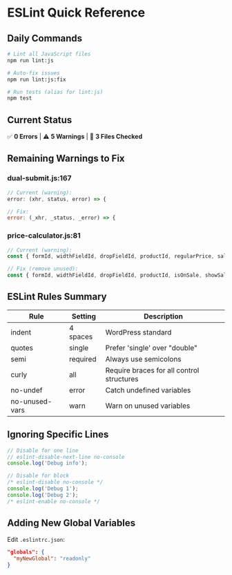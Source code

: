# ESLint Quick Reference

## Daily Commands

```bash
# Lint all JavaScript files
npm run lint:js

# Auto-fix issues
npm run lint:js:fix

# Run tests (alias for lint:js)
npm test
```

## Current Status

✅ **0 Errors** | ⚠️ **5 Warnings** | 📁 **3 Files Checked**

## Remaining Warnings to Fix

### dual-submit.js:167
```javascript
// Current (warning):
error: (xhr, status, error) => {

// Fix:
error: (_xhr, _status, _error) => {
```

### price-calculator.js:81
```javascript
// Current (warning):
const { formId, widthFieldId, dropFieldId, productId, regularPrice, salePrice, isOnSale, showSaleComparison, showCalculation } = this.config;

// Fix (remove unused):
const { formId, widthFieldId, dropFieldId, productId, isOnSale, showSaleComparison, showCalculation } = this.config;
```

## ESLint Rules Summary

| Rule | Setting | Description |
|------|---------|-------------|
| indent | 4 spaces | WordPress standard |
| quotes | single | Prefer 'single' over "double" |
| semi | required | Always use semicolons |
| curly | all | Require braces for all control structures |
| no-undef | error | Catch undefined variables |
| no-unused-vars | warn | Warn on unused variables |

## Ignoring Specific Lines

```javascript
// Disable for one line
// eslint-disable-next-line no-console
console.log('Debug info');

// Disable for block
/* eslint-disable no-console */
console.log('Debug 1');
console.log('Debug 2');
/* eslint-enable no-console */
```

## Adding New Global Variables

Edit `.eslintrc.json`:

```json
"globals": {
  "myNewGlobal": "readonly"
}
```
